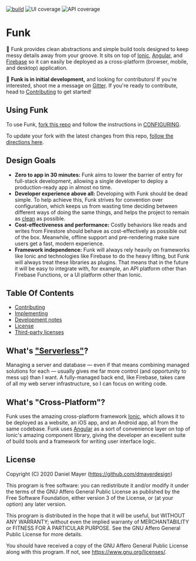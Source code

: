 <!--
These badges are written as part of the `test` scripts.
DO NOT EDIT lines 5-11 of this file.
-->
<!-- start badges -->

[![build](https://github.com/dmayerdesign/funk/workflows/build/badge.svg)](https://github.com/dmayerdesign/funk/actions?query=workflow%3A%22build%22)
![UI coverage](https://img.shields.io/badge/UI%20coverage-89%25-green)
![API coverage](https://img.shields.io/badge/API%20coverage-86%25-green)

<!-- end badges -->

# Funk

🎸 Funk provides clean abstractions and simple build tools designed to keep messy details
away from your groove. It sits on top of [Ionic](https://ionicframework.com/),
[Angular](https://angular.io), and [Firebase](https://firebase.google.com) so it can
easily be deployed as a cross-platform (browser, mobile, and desktop) application.

🚧 **Funk is in initial development,** and looking for contributors! If you're interested, shoot me
a message on [Gitter](https://gitter.im/funk-development/community). If you're ready to contribute,
head to [Contributing](./CONTRIBUTING.md) to get started!

## Using Funk

To use Funk, [fork this repo](https://docs.github.com/en/github/getting-started-with-github/fork-a-repo) and follow the instructions in [CONFIGURING](./CONFIGURING.md).

To update your fork with the latest changes from this repo,
[follow the directions here](http://docs.github.com/en/github/getting-started-with-github/fork-a-repo#keep-your-fork-synced).

## Design Goals

- **Zero to app in 30 minutes:** Funk aims to lower the barrier of entry for full-stack
  development, allowing a single developer to deploy a production-ready app in almost no time.
- **Developer experience above all:** Developing with Funk should be dead simple. To help
  achieve this, Funk strives for convention over configuration, which keeps us from wasting time
  deciding between different ways of doing the same things, and helps the project to remain as
  [clean](https://blog.cleancoder.com/uncle-bob/2012/08/13/the-clean-architecture.html) as possible.
- **Cost-effectiveness and performance:** Costly behaviors like reads and writes from Firestore
  should behave as cost-effectively as possible out of the box. Meanwhile, offline support and
  pre-rendering make sure users get a fast, modern experience.
- **Framework independence:** Funk will always rely heavily on frameworks like Ionic and
  technologies like Firebase to do the heavy lifting, but Funk will always treat these
  libraries as plugins. That means that in the future it will be easy to integrate with,
  for example, an API platform other than Firebase Functions, or a UI platform other than Ionic.

## Table Of Contents

- [Contributing](./CONTRIBUTING.md)
- [Implementing](./CONFIGURING.md)
- [Development notes](./DEVELOPMENT_NOTES.md)
- [License](./LICENSE.md)
- [Third-party licenses](./THIRD_PARTY_LICENSES.md)

## What's ["Serverless"](https://en.wikipedia.org/wiki/Serverless_computing)?

Managing a server and database — even if that means combining managed solutions for
each — usually gives me far more control (and opportunity to mess up) than I want.
A fully-managed back end, like Firebase, takes care of all my web server infrastructure,
so I can focus on writing code.

## What's "Cross-Platform"?

Funk uses the amazing cross-platform framework [Ionic](https://ionicframework.com/), which
allows it to be deployed as a website, an iOS app, and an Android app, all from the same
codebase. Funk uses [Angular](https://angular.io) as a sort of convenience layer on top of
Ionic's amazing component library, giving the developer an excellent suite of build tools
and a framework for writing user interface logic.

## License

Copyright (C) 2020 Daniel Mayer (https://github.com/dmayerdesign)

This program is free software: you can redistribute it and/or modify
it under the terms of the GNU Affero General Public License as published
by the Free Software Foundation, either version 3 of the License, or
(at your option) any later version.

This program is distributed in the hope that it will be useful,
but WITHOUT ANY WARRANTY; without even the implied warranty of
MERCHANTABILITY or FITNESS FOR A PARTICULAR PURPOSE. See the
GNU Affero General Public License for more details.

You should have received a copy of the GNU Affero General Public License
along with this program. If not, see <https://www.gnu.org/licenses/>.
